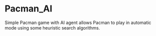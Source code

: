 # Pacman_AI
Simple Pacman game with AI agent allows Pacman to play in automatic mode using some heuristic search algorithms.
